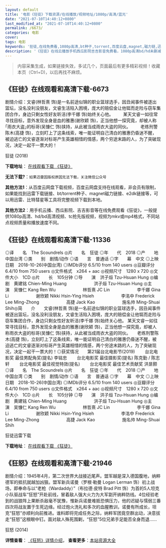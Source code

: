 ```yaml
---
layout: default
title: '电影《狂徒》下载资源/在线播放/视频地址/1080p/高清/蓝光'
date: "2021-07-10T14:40:12+0800"
last_modified_at: "2021-07-10T14:40:12+0800"
permalink: /6673/
categories: 电影
cover:
tags: 电影
keywords: '狂徒,在线免费看,1080p高清,bt种子,torrent,百度云盘,magnet,磁力链,迅雷下载资源'
description: '《狂徒》在线云播放手机西瓜影院吉吉影音免费看，1080p高清bd/hd未删减完整版和tc抢先枪版，mkv/mp4格式，附带bt/torrent种子、magnet/磁力链、百度云盘、网盘资源迅雷下载链接'
---
```


>内容采集生成，如果链接失效，多试几个，页面最后有更多精彩视频！收藏本页（Ctrl+D)，以后再找不麻烦。


## 《狂徒》在线观看和高清下载-6673

剧情介绍：文睿(林哲熹 饰)是一名前途似锦的职业篮球选手，因丑闻事件被逐出篮坛，没名没利没朋友，文睿生活陷入困境，庞大的赔偿金让他铤而走险与窃车集团合作，身边只剩女性好友昕洁(李千娜 饰)始终关心他。 　　某天文睿一如往常寻找目标，意外发现全身是血的雅惠(谢欣颖 饰)，正当他想一探究竟，却被人称｢雨衣大盗｣的标哥(吴慷仁 饰)挟持，从此被当成雨衣大盗的同伙。 　　老练刑警陈木(高捷 饰)，立刻盯上了这条线索，唯一能证明自己清白的雅惠仍昏迷不醒，被迫逃亡的文睿逐渐对标哥产生英雄相惜的情感，两个穷途末路的人，为了突破现况，决定一起干一票大的！


狂徒 (2018)

**下载地址**： [在线观看下载 《狂徒》](https://www.btbtdy.me/btdy/dy14549.html) 


**无法下载?**：`如果迅雷因版权原因无法下载，关注微信公众号 `

**其他方法1**：从百度云网盘下载视频，百度云网盘支持在线观看，非会员有限制，如果能找到迅雷下载链接、bt/torrent种子、magnet磁力链接、e2dk链接等，可以用迅雷、比特彗星等工具将完整视频下载到本地。

**其他方法2**：用手机云播、西瓜影院、吉吉影音等在线免费观看《狂徒》，一般提供1080p高清、hd/bd高清视频、tc抢先版视频，视频为mkv或mp4格式，不同站点视频质量和播放速度不同。


## 《狂徒》在线观看和高清下载-11336

◎译　　名　The Scoundrels ◎片　　名　狂徒 ◎年　　代　2018 ◎产　　地　中国台湾 ◎类　　别　剧情/动作 ◎语　　言　普通话 ◎字　　幕　中文 ◎上映日期　2018-10-26(中国台湾) ◎IMDb评分 6.5/10 from 140 users ◎豆瓣评分　6.4/10 from 750 users ◎文件格式　x264 + aac ◎视频尺寸　1280 x 720 ◎文件大小　1CD ◎片　　长　105分钟 ◎导　　演　洪子烜 Tzu-Hsuan Hung ◎编　　剧　黄建铭 Chien-Ming Huang 　　　　　　洪子烜 Tzu-Hsuan Hung ◎主　　演　吴慷仁 Kang Ren Wu 　　　　　　林哲熹 JC Lin 　　　　　　李千娜 Gina Li 　　　　　　谢欣颖 Nikki Hsin-Ying Hsieh 　　　　　　李洺中 Frederick Lee Ming-Zhong 　　　　　　高捷 Jack Kao 　　　　　　施名帅 Ming-Shuai Shih◎简　　介　　文睿(林哲熹 饰)是一名前途似锦的职业篮球选手，因丑闻事件被逐出篮坛，没名没利没朋友，文睿生活陷入困境，庞大的赔偿金让他铤而走险与窃车集团合作，身边只剩女性好友昕洁(李千娜 饰)始终关心他。 某天文睿一如往常寻找目标，意外发现全身是血的雅惠(谢欣颖 饰)，正当他想一探究竟，却被人称雨衣大盗的标哥(吴慷仁 饰)挟持，从此被当成雨衣大盗的同伙。　　老练刑警陈木(高捷 饰)，立刻盯上了这条线索，唯一能证明自己清白的雅惠仍昏迷不醒，被迫逃亡的文睿逐渐对标哥产生英雄相惜的情感，两个穷途末路的人，为了突破现况，决定一起干一票大的！◎获奖情况　　第21届台北电影节(2019) 　　台北电影奖 最佳男配角奖(提名) 李铭忠 　　台北电影奖 最佳摄影奖(提名) 陈克勤 / 陈志轩 　　台北电影奖 最佳视觉特效(提名) 　　台北电影奖 最佳艺术贡献奖 洪昰颢◎译　　名　The Scoundrels ◎片　　名　狂徒 ◎年　　代　2018 ◎产　　地　中国台湾 ◎类　　别　剧情/动作 ◎语　　言　普通话 ◎字　　幕　中文 ◎上映日期　2018-10-26(中国台湾) ◎IMDb评分 6.5/10 from 140 users ◎豆瓣评分　6.4/10 from 750 users ◎文件格式　x264 + aac ◎视频尺寸　1280 x 720 ◎文件大小　1CD ◎片　　长　105分钟 ◎导　　演　洪子烜 Tzu-Hsuan Hung ◎编　　剧　黄建铭 Chien-Ming Huang 　　　　　　洪子烜 Tzu-Hsuan Hung ◎主　　演　吴慷仁 Kang Ren Wu 　　　　　　林哲熹 JC Lin 　　　　　　李千娜 Gina Li 　　　　　　谢欣颖 Nikki Hsin-Ying Hsieh 　　　　　　李洺中 Frederick Lee Ming-Zhong 　　　　　　高捷 Jack Kao 　　　　　　施名帅 Ming-Shuai Shih


狂徒迅雷下载

**下载地址**： [在线观看下载 《狂徒》](https://www.993dy.com//vod-detail-id-35608.html) 


## 《狂怒》在线观看和高清下载-21946

剧情介绍：1945年4月，第二次世界大战接近尾声。盟军越是深入德国腹地，纳粹德军的抵抗就越加凶狠。盟军新兵诺曼（罗根·勒曼 Logan Lerman 饰）初上战场，即奉命与以“老枪（Wardaddy）”（布拉德·皮特 Brad Pitt 饰）为首的5人坦克小队驱战车“狂怒”开赴前线，冒着敌人强大火力为大军劏开纳粹防线。4位经验老到的战狼阵上果断杀敌毫不犹豫，惟新兵诺曼难抵恐惧压力，他的迟疑与懦弱三番四次将战友置于生死边缘。经过炮火洗礼和多次的血腥教训，诺曼有所成长，坦克“狂怒”亦顺利向前推进。谁料即将完成任务之际，纳粹军团竟空群出动，决意拔走“狂怒”这根眼中钉。面对敌人殊死围剿，“狂怒”5位兄弟手足能否全身而退……


狂怒 (2014)

**详情查看**： [《狂怒》详情介绍](/movie/21946/)， **查看更多**：[本站资源大全](/movie/t/all/)

